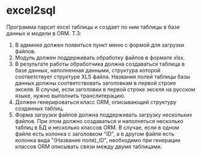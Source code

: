 # excel2sql
Программа парсит excel таблицы и создает по ним таблицы в базе данных и модели в ORM. 
Т.З:
1. В админке должен появиться пункт меню с формой для загрузки файлов.
2. Модуль должен поддерживать обработку файлов в формате xlsx.
3. В результате работы обработчика должна создаваться таблица в базе данных, наполненная данными, структура которой соответствует структуре XLS файла. Названия полей таблицы базы данных должны соответствовать заголовкам в первой строке экселя. В случае, если заголовки в первой строке экселя на русском языке, нужно выполнить транслитерацию.
4. Должен генерироваться класс ORM, описывающий структуру созданных таблиц.
5. Форма загрузки файлов должна поддерживать загрузку нескольких файлов. При этом должно создаваться и наполняться несколько таблиц в БД и несколько классов ORM. 
В случае, если в одном файле есть колонка с заголовком "ID", а в другом файле есть колонка вида "{Название поля}_ID", необходимо при генерации классов ORM описывать связи между двумя таблицами.
